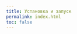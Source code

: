 ```yaml
---
title: Установка и запуск
permalink: index.html
toc: false
---
```


<!--#include virtual="/includes/configurator.html" -->